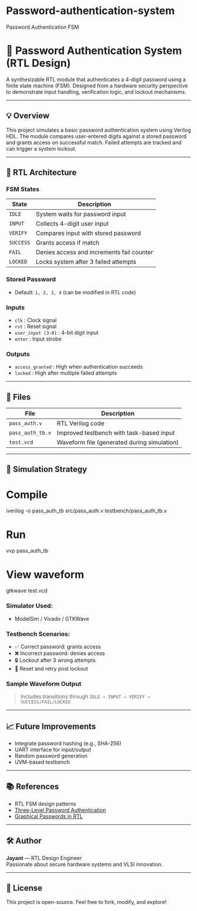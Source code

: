 # Password-authentication-system
Password Authentication FSM
# 🔐 Password Authentication System (RTL Design)

A synthesizable RTL module that authenticates a 4-digit password using a finite state machine (FSM). Designed from a hardware security perspective to demonstrate input handling, verification logic, and lockout mechanisms.

---

## 💡 Overview

This project simulates a basic password authentication system using Verilog HDL. The module compares user-entered digits against a stored password and grants access on successful match. Failed attempts are tracked and can trigger a system lockout.

---

## 🧩 RTL Architecture

### FSM States
| State    | Description                   |
|----------|-------------------------------|
| `IDLE`   | System waits for password input |
| `INPUT`  | Collects 4-digit user input     |
| `VERIFY` | Compares input with stored password |
| `SUCCESS`| Grants access if match         |
| `FAIL`   | Denies access and increments fail counter |
| `LOCKED` | Locks system after 3 failed attempts |

### Stored Password
- Default: `1, 2, 3, 4` (can be modified in RTL code)

### Inputs
- `clk` : Clock signal
- `rst` : Reset signal
- `user_input [3:0]` : 4-bit digit input
- `enter` : Input strobe

### Outputs
- `access_granted` : High when authentication succeeds
- `locked` : High after multiple failed attempts

---

## 🔧 Files

| File              | Description                     |
|-------------------|---------------------------------|
| `pass_auth.v`      | RTL Verilog code                |
| `pass_auth_tb.v`   | Improved testbench with task-based input |
| `test.vcd`         | Waveform file (generated during simulation) |

---

## 🧪 Simulation Strategy
# Compile
iverilog -o pass_auth_tb src/pass_auth.v testbench/pass_auth_tb.v

# Run
vvp pass_auth_tb

# View waveform
gtkwave test.vcd
### Simulator Used:
- ModelSim / Vivado / GTKWave

### Testbench Scenarios:
- ✅ Correct password: grants access
- ❌ Incorrect password: denies access
- 🔒 Lockout after 3 wrong attempts
- 🔄 Reset and retry post lockout

### Sample Waveform Output
> Includes transitions through `IDLE → INPUT → VERIFY → SUCCESS/FAIL/LOCKED`

---

## 📈 Future Improvements

- Integrate password hashing (e.g., SHA-256)
- UART interface for input/output
- Random password generation
- UVM-based testbench

---

## 📚 References

- RTL FSM design patterns
- [Three-Level Password Authentication](https://www.jetir.org/papers/JETIR2310609.pdf)
- [Graphical Passwords in RTL](https://www.ijert.org/research/graphical-password-authentication-system-IJERTV2IS90953.pdf)

---

## 🛠️ Author

**Jayant** — RTL Design Engineer  
Passionate about secure hardware systems and VLSI innovation.

---

## 🚀 License

This project is open-source. Feel free to fork, modify, and explore!


